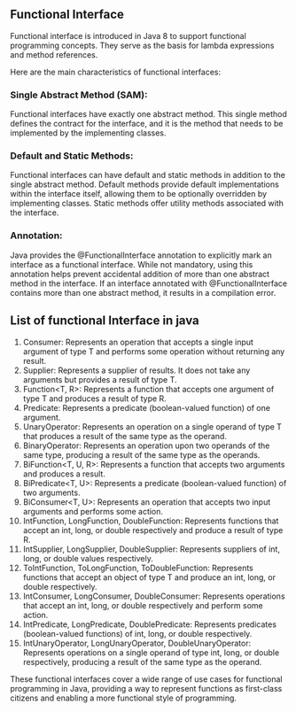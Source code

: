 ## Functional Interface
Functional interface is introduced in Java 8 to support functional programming concepts.
They serve as the basis for lambda expressions and method references.

Here are the main characteristics of functional interfaces:
### Single Abstract Method (SAM):
Functional interfaces have exactly one abstract method.
This single method defines the contract for the interface, and it is the method that needs to be implemented by the implementing classes.

### Default and Static Methods:
Functional interfaces can have default and static methods in addition to the single abstract method.
Default methods provide default implementations within the interface itself, allowing them to be optionally overridden by implementing classes.
Static methods offer utility methods associated with the interface.

### Annotation:
Java provides the @FunctionalInterface annotation to explicitly mark an interface as a functional interface.
While not mandatory, using this annotation helps prevent accidental addition of more than one abstract method in the interface.
If an interface annotated with @FunctionalInterface contains more than one abstract method, it results in a compilation error.

## List of functional Interface in java
1. Consumer<T>: Represents an operation that accepts a single input argument of type T and performs some operation without returning any result.
2. Supplier<T>: Represents a supplier of results. It does not take any arguments but provides a result of type T.
3. Function<T, R>: Represents a function that accepts one argument of type T and produces a result of type R.
4. Predicate<T>: Represents a predicate (boolean-valued function) of one argument.
5. UnaryOperator<T>: Represents an operation on a single operand of type T that produces a result of the same type as the operand.
6. BinaryOperator<T>: Represents an operation upon two operands of the same type, producing a result of the same type as the operands.
7. BiFunction<T, U, R>: Represents a function that accepts two arguments and produces a result.
8. BiPredicate<T, U>: Represents a predicate (boolean-valued function) of two arguments. 
9. BiConsumer<T, U>: Represents an operation that accepts two input arguments and performs some action. 
10. IntFunction<R>, LongFunction<R>, DoubleFunction<R>: Represents functions that accept an int, long, or double respectively and produce a result of type R. 
11. IntSupplier, LongSupplier, DoubleSupplier: Represents suppliers of int, long, or double values respectively. 
12. ToIntFunction<T>, ToLongFunction<T>, ToDoubleFunction<T>: Represents functions that accept an object of type T and produce an int, long, or double respectively.
13. IntConsumer, LongConsumer, DoubleConsumer: Represents operations that accept an int, long, or double respectively and perform some action. 
14. IntPredicate, LongPredicate, DoublePredicate: Represents predicates (boolean-valued functions) of int, long, or double respectively. 
15. IntUnaryOperator, LongUnaryOperator, DoubleUnaryOperator: Represents operations on a single operand of type int, long, or double respectively, producing a result of the same type as the operand.

These functional interfaces cover a wide range of use cases for functional programming in Java, 
providing a way to represent functions as first-class citizens and enabling a more functional style of programming.